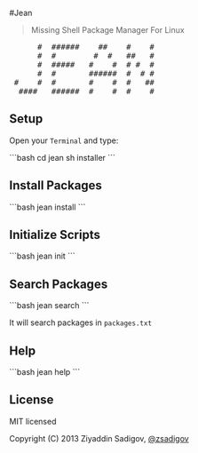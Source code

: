 #Jean

>Missing Shell Package Manager For Linux

<pre>
      #  ######    ##    #    #
      #  #        #  #   ##   #
      #  #####   #    #  # #  #
      #  #       ######  #  # #
 #    #  #       #    #  #   ##
  ####   ######  #    #  #    #
</pre>

## Setup

<p>Open your <code>Terminal</code> and type:</p>
```bash
cd jean
sh installer
```

## Install Packages

<p></p>
```bash
jean install <package-name>
```

## Initialize Scripts

<p></p>
```bash
jean init <script-name>
```

## Search Packages

<p></p>
```bash
jean search
```

It will search packages in <code>packages.txt</code>

## Help

<p></p>
```bash
jean help
```


## License

MIT licensed

Copyright (C) 2013 Ziyaddin Sadigov, [@zsadigov](http://twitter.com/zsadigov)